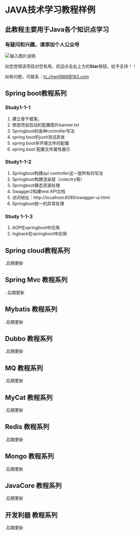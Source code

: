 # JAVA技术学习教程样例

## 此教程主要用于Java各个知识点学习


### 有疑问和兴趣，请添加个人公众号

![输入图片说明](http://7vij0b.com1.z0.glb.clouddn.com/1.jpg "在这里输入图片标题")

如您觉得该项目对您有用，欢迎点击右上方的**Star**按钮，给予支持！！

如有问题，可联系：hl_chen1989@163.com

## Spring boot教程系列

### Study1-1-1
1. 建立骨干框架。
2. 修改项目启动的配置图片banner.txt
3. Springboot的各种controller写法
4. spring boot的junit测试昂发
5. spring boot多环境文件的配置
6. spring boot 配置文件属性展示

### Study1-1-2
1. Springboot构建api controller这一层所有的写法
2. Springboot构建渲染层（volectry等）
3. Springboot静态资源处理
4. Swagger2构建rest API文档
5. 访问地址：http://localhost:8080/swagger-ui.html
6. Springboot统一的异常处理

### Study 1-1-3
1. AOP在springboot中应用
2. logback在springboot中应用


## Spring cloud教程系列

.后期更新


## Spring Mvc 教程系列
. 后期更新

## Mybatis 教程系列
.后期更新
## Dubbo 教程系列
.后期更新
## MQ  教程系列
.后期更新
## MyCat 教程系列
.后期更新
## Redis 教程系列
.后期更新
## Mongo 教程系列
.后期更新
## JavaCore 教程系列
.后期更新
## 开发利器 教程系列
.后期更新